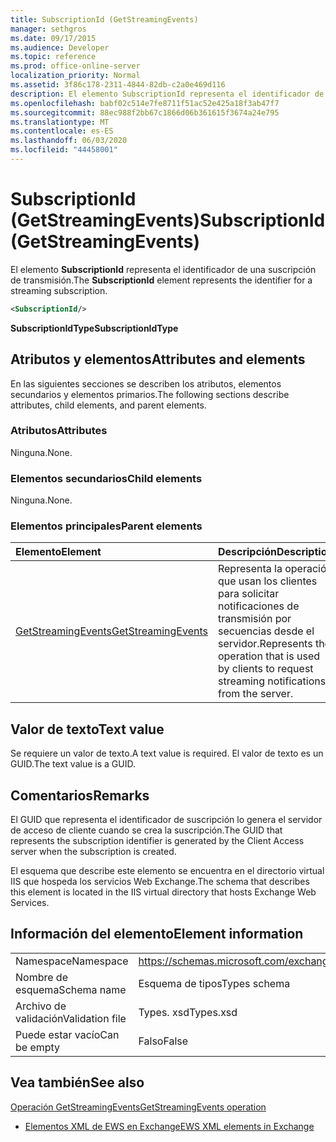 ```yaml
---
title: SubscriptionId (GetStreamingEvents)
manager: sethgros
ms.date: 09/17/2015
ms.audience: Developer
ms.topic: reference
ms.prod: office-online-server
localization_priority: Normal
ms.assetid: 3f86c178-2311-4844-82db-c2a0e469d116
description: El elemento SubscriptionId representa el identificador de una suscripción de transmisión.
ms.openlocfilehash: babf02c514e7fe8711f51ac52e425a18f3ab47f7
ms.sourcegitcommit: 88ec988f2bb67c1866d06b361615f3674a24e795
ms.translationtype: MT
ms.contentlocale: es-ES
ms.lasthandoff: 06/03/2020
ms.locfileid: "44458001"
---
```

# <a name="subscriptionid-getstreamingevents"></a><span data-ttu-id="37cf2-103">SubscriptionId (GetStreamingEvents)</span><span class="sxs-lookup"><span data-stu-id="37cf2-103">SubscriptionId (GetStreamingEvents)</span></span>

<span data-ttu-id="37cf2-104">El elemento **SubscriptionId** representa el identificador de una suscripción de transmisión.</span><span class="sxs-lookup"><span data-stu-id="37cf2-104">The **SubscriptionId** element represents the identifier for a streaming subscription.</span></span> 
  
```XML
<SubscriptionId/>
```

 <span data-ttu-id="37cf2-105">**SubscriptionIdType**</span><span class="sxs-lookup"><span data-stu-id="37cf2-105">**SubscriptionIdType**</span></span>
## <a name="attributes-and-elements"></a><span data-ttu-id="37cf2-106">Atributos y elementos</span><span class="sxs-lookup"><span data-stu-id="37cf2-106">Attributes and elements</span></span>

<span data-ttu-id="37cf2-107">En las siguientes secciones se describen los atributos, elementos secundarios y elementos primarios.</span><span class="sxs-lookup"><span data-stu-id="37cf2-107">The following sections describe attributes, child elements, and parent elements.</span></span>
  
### <a name="attributes"></a><span data-ttu-id="37cf2-108">Atributos</span><span class="sxs-lookup"><span data-stu-id="37cf2-108">Attributes</span></span>

<span data-ttu-id="37cf2-109">Ninguna.</span><span class="sxs-lookup"><span data-stu-id="37cf2-109">None.</span></span>
  
### <a name="child-elements"></a><span data-ttu-id="37cf2-110">Elementos secundarios</span><span class="sxs-lookup"><span data-stu-id="37cf2-110">Child elements</span></span>

<span data-ttu-id="37cf2-111">Ninguna.</span><span class="sxs-lookup"><span data-stu-id="37cf2-111">None.</span></span>
  
### <a name="parent-elements"></a><span data-ttu-id="37cf2-112">Elementos principales</span><span class="sxs-lookup"><span data-stu-id="37cf2-112">Parent elements</span></span>

|<span data-ttu-id="37cf2-113">**Elemento**</span><span class="sxs-lookup"><span data-stu-id="37cf2-113">**Element**</span></span>|<span data-ttu-id="37cf2-114">**Descripción**</span><span class="sxs-lookup"><span data-stu-id="37cf2-114">**Description**</span></span>|
|:-----|:-----|
|[<span data-ttu-id="37cf2-115">GetStreamingEvents</span><span class="sxs-lookup"><span data-stu-id="37cf2-115">GetStreamingEvents</span></span>](getstreamingevents.md) <br/> |<span data-ttu-id="37cf2-116">Representa la operación que usan los clientes para solicitar notificaciones de transmisión por secuencias desde el servidor.</span><span class="sxs-lookup"><span data-stu-id="37cf2-116">Represents the operation that is used by clients to request streaming notifications from the server.</span></span>  <br/> |
   
## <a name="text-value"></a><span data-ttu-id="37cf2-117">Valor de texto</span><span class="sxs-lookup"><span data-stu-id="37cf2-117">Text value</span></span>

<span data-ttu-id="37cf2-118">Se requiere un valor de texto.</span><span class="sxs-lookup"><span data-stu-id="37cf2-118">A text value is required.</span></span> <span data-ttu-id="37cf2-119">El valor de texto es un GUID.</span><span class="sxs-lookup"><span data-stu-id="37cf2-119">The text value is a GUID.</span></span>
  
## <a name="remarks"></a><span data-ttu-id="37cf2-120">Comentarios</span><span class="sxs-lookup"><span data-stu-id="37cf2-120">Remarks</span></span>

<span data-ttu-id="37cf2-121">El GUID que representa el identificador de suscripción lo genera el servidor de acceso de cliente cuando se crea la suscripción.</span><span class="sxs-lookup"><span data-stu-id="37cf2-121">The GUID that represents the subscription identifier is generated by the Client Access server when the subscription is created.</span></span>
  
<span data-ttu-id="37cf2-122">El esquema que describe este elemento se encuentra en el directorio virtual IIS que hospeda los servicios Web Exchange.</span><span class="sxs-lookup"><span data-stu-id="37cf2-122">The schema that describes this element is located in the IIS virtual directory that hosts Exchange Web Services.</span></span>
  
## <a name="element-information"></a><span data-ttu-id="37cf2-123">Información del elemento</span><span class="sxs-lookup"><span data-stu-id="37cf2-123">Element information</span></span>

|||
|:-----|:-----|
|<span data-ttu-id="37cf2-124">Namespace</span><span class="sxs-lookup"><span data-stu-id="37cf2-124">Namespace</span></span>  <br/> |https://schemas.microsoft.com/exchange/services/2006/types  <br/> |
|<span data-ttu-id="37cf2-125">Nombre de esquema</span><span class="sxs-lookup"><span data-stu-id="37cf2-125">Schema name</span></span>  <br/> |<span data-ttu-id="37cf2-126">Esquema de tipos</span><span class="sxs-lookup"><span data-stu-id="37cf2-126">Types schema</span></span>  <br/> |
|<span data-ttu-id="37cf2-127">Archivo de validación</span><span class="sxs-lookup"><span data-stu-id="37cf2-127">Validation file</span></span>  <br/> |<span data-ttu-id="37cf2-128">Types. xsd</span><span class="sxs-lookup"><span data-stu-id="37cf2-128">Types.xsd</span></span>  <br/> |
|<span data-ttu-id="37cf2-129">Puede estar vacío</span><span class="sxs-lookup"><span data-stu-id="37cf2-129">Can be empty</span></span>  <br/> |<span data-ttu-id="37cf2-130">Falso</span><span class="sxs-lookup"><span data-stu-id="37cf2-130">False</span></span>  <br/> |
   
## <a name="see-also"></a><span data-ttu-id="37cf2-131">Vea también</span><span class="sxs-lookup"><span data-stu-id="37cf2-131">See also</span></span>



[<span data-ttu-id="37cf2-132">Operación GetStreamingEvents</span><span class="sxs-lookup"><span data-stu-id="37cf2-132">GetStreamingEvents operation</span></span>](getstreamingevents-operation.md)


- [<span data-ttu-id="37cf2-133">Elementos XML de EWS en Exchange</span><span class="sxs-lookup"><span data-stu-id="37cf2-133">EWS XML elements in Exchange</span></span>](ews-xml-elements-in-exchange.md)

